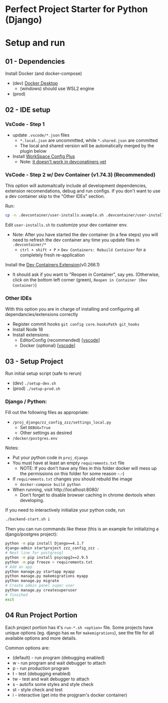 # Perfect Project Starter for Python (Django)

# Setup and run

## 01 - Dependencies

Install Docker (and docker-compose)

* (dev) [Docker Desktop](https://www.docker.com/products/docker-desktop/)
    * (windows) should use WSL2 engine
* (prod)

## 02 - IDE setup

### VsCode - Step 1

* update `.vscode/*.json` files
    * `*.local.json` are uncommitted, while `*.shared.json` are committed
    * The local and shared version will be automatically merged by the plugin below
* Install [WorkSpace Config Plus](https://marketplace.visualstudio.com/items?itemName=swellaby.workspace-config-plus)
    * Note: [it doesn't work in devconatiners yet](https://github.com/swellaby/vscode-workspace-config-plus/issues/121)

### VsCode - Step 2 w/ Dev Container (v1.74.3) (Recommended)

This option will automaitcally include all development dependencies, extension recomendations, debug and run configs. If you don't want to use a dev container skip to the "Other IDEs" section.

Run:
```bash
cp -n .devcontainer/user-installs.example.sh .devcontainer/user-installs.sh
```
Edit `user-installs.sh` to customize your dev container env.

* Note: After you have started the dev container (in a few steps) you will need to refresh the dev container any time you update files in `.devcontainer/*`
    * `ctrl + shift + P` > `Dev Containers: Rebuild Container` for a completely fresh re-application

Install the [Dev Containers Extension](https://marketplace.visualstudio.com/items?itemName=ms-vscode-remote.remote-containers)(v0.266.1)

* It should ask if you want to "Reopen in Container", say yes. (Otherwise, click on the bottom left corner (green), `Reopen in Container (Dev Container)`)

### Other IDEs

With this option you are in charge of installing and configuring all dependancies/extensions correctly

* Register commit hooks `git config core.hooksPath git_hooks`
* Install Node 18
* Install extensions:
    * EditorConfig (recommended) [[vscode](https://marketplace.visualstudio.com/items?itemName=EditorConfig.EditorConfig)]
    * Docker (optional) [[vscode](https://marketplace.visualstudio.com/items?itemName=ms-azuretools.vscode-docker)]

## 03 - Setup Project

Run initial setup script (safe to rerun)

* (dev) `./setup-dev.sh`
* (prod) `./setup-prod.sh`

### Django / Python:

Fill out the following files as appropriate:

* `/proj_django/zz_config_zzz/settings_local.py`
    * Set `DEBUG=True`
    * Other settings as desired
* `/docker/postgres.env`

Notes:

* Put your python code in `proj_django`
* You must have at least an empty `requirements.txt` file
    * NOTE: If you don't have any files in this folder docker will mess up the permissions on this folder for some reason -.-)
* If `requirements.txt` changes you should rebuild the image
    * `docker-compose build python`
* When running, visit http://localhost:8080/
    * Don't forget to disable browser caching in chrome devtools when developing.

If you need to interactively initialize your python code, run
```bash
./backend-start.sh i
```
Then you can run commands like these (this is an example for initializing a django/postgres project):
```bash
python -m pip install Django==4.1.7
django-admin startproject zzz_config_zzz .
# Next line for postgresql
python -m pip install psycopg2==2.9.5
python -m pip freeze > requirements.txt
# Add an app
python manage.py startapp myapp
python manage.py makemigrations myapp
python manage.py migrate
# Create admin panel super user
python manage.py createsuperuser
# finsihed
exit
```

## 04 Run Project Portion

Each project portion has it's `run-*.sh <option>` file. Some projects have unique options (eg. django has `mm` for `makemigrations`), see the file for all available options and more details.

Common options are:

* <none> (default) - run program (debugging enabled)
* w - run program and wait debugger to attach
* p - run production program
* t - test (debugging enabled)
* tw - test and wait debugger to attach
* s - autofix some styles and style check
* st - style check and test
* i - interactive (get into the projgram's docker container)
